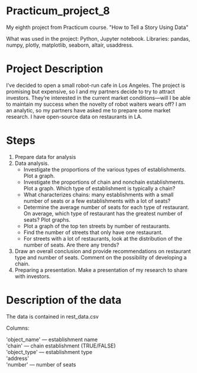 # Practicum_project_8
 My eighth project from Practicum course. "How to Tell a Story Using Data"

 What was used in the project: Python, Jupyter notebook. Libraries: pandas, numpy, plotly, matplotlib, seaborn, altair, usaddress.

# Project Description

I’ve decided to open a small robot-run cafe in Los Angeles. The project is promising but expensive, so I and my partners decide to try to attract investors. They’re interested in the current market conditions—will I be able to maintain my success when the novelty of robot waiters wears off?
I am an analytic, so my partners have asked me to prepare some market research. I have open-source data on restaurants in LA.

# Steps
1) Prepare data for analysis
2) Data analysis.<br/>
    - Investigate the proportions of the various types of establishments. Plot a graph.
    - Investigate the proportions of chain and nonchain establishments. Plot a graph. Which type of establishment is typically a chain?
    - What characterizes chains: many establishments with a small number of seats or a few establishments with a lot of seats?
    - Determine the average number of seats for each type of restaurant. On average, which type of restaurant has the greatest number of seats? Plot graphs.
    - Plot a graph of the top ten streets by number of restaurants.
    - Find the number of streets that only have one restaurant.
    - For streets with a lot of restaurants, look at the distribution of the number of seats. Are there any trends?
3) Draw an overall conclusion and provide recommendations on restaurant type and number of seats. Comment on the possibility of developing a chain.
4) Preparing a presentation. Make a presentation of my research to share with investors.

# Description of the data

The data is contained in rest_data.csv

Columns:

'object_name' — establishment name<br/>
'chain' — chain establishment (TRUE/FALSE)<br/>
'object_type' — establishment type<br/>
'address'<br/>
'number' — number of seats
